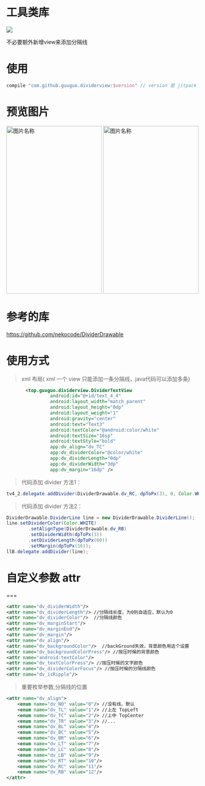 工具类库
=======
[![](https://jitpack.io/v/guuguo/dividerview.svg)](https://jitpack.io/#guuguo/androidLib)

不必要额外新增view来添加分隔线
# 使用
```groovy
compile "com.github.guuguo.dividerview:$version" // version 是 jitpack 徽章的 version
```
# 预览图片
<img src="http://opqb3chot.bkt.clouddn.com/dividerview_shot2.png" width = "250" height = "440" alt="图片名称" align=center />
<img src="http://opqb3chot.bkt.clouddn.com/dividerview_shot1.png" width = "250" height = "440" alt="图片名称" align=center />

# 参考的库

https://github.com/nekocode/DividerDrawable

# 使用方式

> xml 布局( xml 一个 view 只能添加一条分隔线，java代码可以添加多条)

```xml
       <top.guuguo.dividerview.DividerTextView
                android:id="@+id/text_4_4"
                android:layout_width="match_parent"
                android:layout_height="0dp"
                android:layout_weight="1"
                android:gravity="center"
                android:text="Text3"
                android:textColor="@android:color/white"
                android:textSize="16sp"
                android:textStyle="bold"
                app:dv_align="dv_TC"
                app:dv_dividerColor="@color/white"
                app:dv_dividerLength="0dp"
                app:dv_dividerWidth="3dp"
                app:dv_margin="16dp" />
```
> 代码添加 divider 方法1：
```java
tv4_2.delegate.addDivider(DividerDrawable.dv_RC, dpToPx(3), 0, Color.WHITE, dpToPx(3));
```
> 代码添加 divider 方法2：
```java
DividerDrawable.DividerLine line = new DividerDrawable.DividerLine();
line.setDividerColor(Color.WHITE)
        .setAlignType(DividerDrawable.dv_RB)
        .setDividerWidth(dpToPx(3))
        .setDividerLength(dpToPx(60))
        .setMargin(dpToPx(16));
llB.delegate.addDivider(line);
```
# 自定义参数 attr
===

```xml 
<attr name="dv_dividerWidth"/> 
<attr name="dv_dividerLength"/> //分隔线长度，为0则自适应，默认为0
<attr name="dv_dividerColor"/>  //分隔线颜色
<attr name="dv_marginStart"/>
<attr name="dv_marginEnd"/>
<attr name="dv_margin"/>
<attr name="dv_align"/>
<attr name="dv_backgroundColor"/>  //backGround失效，背景颜色用这个设置
<attr name="dv_backgroundColorPress"/> //按压时候的背景颜色
<attr name="android:textColor"/> 
<attr name="dv_textColorPress"/> //按压时候的文字颜色
<attr name="dv_dividerColorFocus"/> //按压时候的分隔线颜色
<attr name="dv_isRipple"/>
```
> 重要枚举参数,分隔线的位置

```xml
<attr name="dv_align">
    <enum name="dv_NO" value="0"/> //没有线，默认
    <enum name="dv_TL" value="1"/> //上左 TopLeft
    <enum name="dv_TC" value="2"/> //上中 TopCenter
    <enum name="dv_TR" value="3"/> //...
    <enum name="dv_BL" value="4"/>
    <enum name="dv_BC" value="5"/>
    <enum name="dv_BR" value="6"/>
    <enum name="dv_LT" value="7"/>
    <enum name="dv_LC" value="8"/>
    <enum name="dv_LB" value="9"/>
    <enum name="dv_RT" value="10"/>
    <enum name="dv_RC" value="11"/>
    <enum name="dv_RB" value="12"/>
</attr>
```

